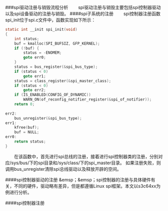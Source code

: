 ###spi驱动注册与销毁流程分析
&emsp;&emsp;spi驱动注册与销毁主要包括spi控制器驱动以及spi设备驱动的注册与销毁。
####spi子系统的注册
&emsp;&emsp;spi控制器注册函数spi_init位于spi.c文件中，函数实现如下所示：
```c
static int __init spi_init(void)
{
	int	status;
	buf = kmalloc(SPI_BUFSIZ, GFP_KERNEL);
	if (!buf) {
		status = -ENOMEM;
		goto err0;
	}
	status = bus_register(&spi_bus_type);
	if (status < 0)
		goto err1;
	status = class_register(&spi_master_class);
	if (status < 0)
		goto err2;
	if (IS_ENABLED(CONFIG_OF_DYNAMIC))
		WARN_ON(of_reconfig_notifier_register(&spi_of_notifier));					   			    
	return 0;
	
err2:
	bus_unregister(&spi_bus_type);
err1:
	kfree(buf);
	buf = NULL;
err0:
	return status;
}
```
&emsp;&emsp;在该函数中，首先进行spi总线的注册，接着进行spi控制器类的注册，分别对应/sys/bus/下的spi目录和/sys/class/下的spi_master目录。
如果注册失败，则调用bus_unregister清除spi总线驱动以及释放开辟的空间。

####spi控制器驱动的注册
&emsp；&emsp；spi控制器的注册与具体硬件有关，不同的硬件，驱动略有差异，但是都遵循Linux spi框架。本文以s3c64xx为例进行分析。

####spi控制器注册





